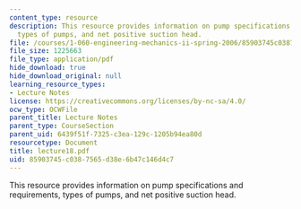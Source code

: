 ```yaml
---
content_type: resource
description: This resource provides information on pump specifications and requirements,
  types of pumps, and net positive suction head.
file: /courses/1-060-engineering-mechanics-ii-spring-2006/85903745c0387565d38e6b47c146d4c7_lecture18.pdf
file_size: 1225663
file_type: application/pdf
hide_download: true
hide_download_original: null
learning_resource_types:
- Lecture Notes
license: https://creativecommons.org/licenses/by-nc-sa/4.0/
ocw_type: OCWFile
parent_title: Lecture Notes
parent_type: CourseSection
parent_uid: 6439f51f-7325-c3ea-129c-1205b94ea80d
resourcetype: Document
title: lecture18.pdf
uid: 85903745-c038-7565-d38e-6b47c146d4c7
---
```

This resource provides information on pump specifications and requirements, types of pumps, and net positive suction head.